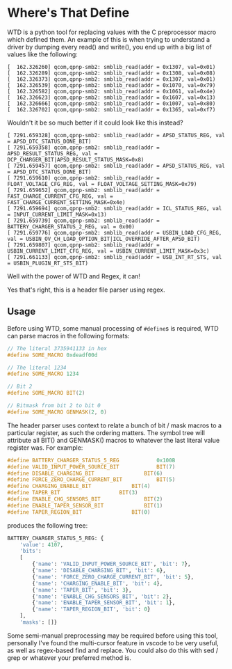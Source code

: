# Where's That Define

WTD is a python tool for replacing values with the C preprocessor macro which defined them. An example of this is when trying to understand a driver by dumping every read() and write(), you end up with a big list of values like the following:

```
[  162.326260] qcom,qpnp-smb2: smblib_read(addr = 0x1307, val=0x01)
[  162.326289] qcom,qpnp-smb2: smblib_read(addr = 0x1308, val=0x08)
[  162.326373] qcom,qpnp-smb2: smblib_read(addr = 0x1307, val=0x01)
[  162.326539] qcom,qpnp-smb2: smblib_read(addr = 0x1070, val=0x79)
[  162.326582] qcom,qpnp-smb2: smblib_read(addr = 0x1061, val=0x4e)
[  162.326623] qcom,qpnp-smb2: smblib_read(addr = 0x1607, val=0x13)
[  162.326666] qcom,qpnp-smb2: smblib_read(addr = 0x1007, val=0x80)
[  162.326702] qcom,qpnp-smb2: smblib_read(addr = 0x1365, val=0xf7)
```

Wouldn't it be so much better if it could look like this instead?
```
[ 7291.659328] qcom,qpnp-smb2: smblib_read(addr = APSD_STATUS_REG, val = APSD_DTC_STATUS_DONE_BIT)
[ 7291.659358] qcom,qpnp-smb2: smblib_read(addr = APSD_RESULT_STATUS_REG, val = DCP_CHARGER_BIT|APSD_RESULT_STATUS_MASK=0x8)
[ 7291.659457] qcom,qpnp-smb2: smblib_read(addr = APSD_STATUS_REG, val = APSD_DTC_STATUS_DONE_BIT)
[ 7291.659610] qcom,qpnp-smb2: smblib_read(addr = FLOAT_VOLTAGE_CFG_REG, val = FLOAT_VOLTAGE_SETTING_MASK=0x79)
[ 7291.659652] qcom,qpnp-smb2: smblib_read(addr = FAST_CHARGE_CURRENT_CFG_REG, val = FAST_CHARGE_CURRENT_SETTING_MASK=0x4e)
[ 7291.659694] qcom,qpnp-smb2: smblib_read(addr = ICL_STATUS_REG, val = INPUT_CURRENT_LIMIT_MASK=0x13)
[ 7291.659739] qcom,qpnp-smb2: smblib_read(addr = BATTERY_CHARGER_STATUS_2_REG, val = 0x00)
[ 7291.659776] qcom,qpnp-smb2: smblib_read(addr = USBIN_LOAD_CFG_REG, val = USBIN_OV_CH_LOAD_OPTION_BIT|ICL_OVERRIDE_AFTER_APSD_BIT)
[ 7291.659807] qcom,qpnp-smb2: smblib_read(addr = USBIN_CURRENT_LIMIT_CFG_REG, val = USBIN_CURRENT_LIMIT_MASK=0x3c)
[ 7291.661133] qcom,qpnp-smb2: smblib_read(addr = USB_INT_RT_STS, val = USBIN_PLUGIN_RT_STS_BIT)
```

Well with the power of WTD and Regex, it can!

Yes that's right, this is a header file parser using regex.

## Usage

Before using WTD, some manual processing of `#define`s is required, WTD can parse macros in the following formats:

```c
// The literal 3735941133 in hex
#define SOME_MACRO 0xdeadf00d
```
```c
// The literal 1234
#define SOME_MACRO 1234
```
```c
// Bit 2
#define SOME_MACRO BIT(2)
```
```c
// Bitmask from bit 2 to bit 0
#define SOME_MACRO GENMASK(2, 0)
```

The header parser uses context to relate a bunch of bit / mask macros to a particular register, as such the ordering matters. The symbol tree will attribute all BIT() and GENMASK() macros to whatever the last literal value register was.
For example:
```h
#define BATTERY_CHARGER_STATUS_5_REG			0x100B
#define VALID_INPUT_POWER_SOURCE_BIT			BIT(7)
#define DISABLE_CHARGING_BIT				BIT(6)
#define FORCE_ZERO_CHARGE_CURRENT_BIT			BIT(5)
#define CHARGING_ENABLE_BIT				BIT(4)
#define TAPER_BIT					BIT(3)
#define ENABLE_CHG_SENSORS_BIT				BIT(2)
#define ENABLE_TAPER_SENSOR_BIT				BIT(1)
#define TAPER_REGION_BIT				BIT(0)
```
produces the following tree:

```py
BATTERY_CHARGER_STATUS_5_REG: {
    'value': 4107,
    'bits':
    [
        {'name': 'VALID_INPUT_POWER_SOURCE_BIT', 'bit': 7},
        {'name': 'DISABLE_CHARGING_BIT', 'bit': 6},
        {'name': 'FORCE_ZERO_CHARGE_CURRENT_BIT', 'bit': 5},
        {'name': 'CHARGING_ENABLE_BIT', 'bit': 4},
        {'name': 'TAPER_BIT', 'bit': 3},
        {'name': 'ENABLE_CHG_SENSORS_BIT', 'bit': 2},
        {'name': 'ENABLE_TAPER_SENSOR_BIT', 'bit': 1},
        {'name': 'TAPER_REGION_BIT', 'bit': 0}
    ],
    'masks': []}
```

Some semi-manual preprocessing may be required before using this tool, personally I've found the multi-cursor feature in vscode to be very useful, as well as regex-based find and replace. You could also do this with sed / grep or whatever your preferred method is.